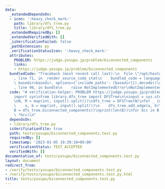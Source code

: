 ```yaml
---
data:
  _extendedDependsOn:
  - icon: ':heavy_check_mark:'
    path: library/dfs_tree.py
    title: library/dfs_tree.py
  _extendedRequiredBy: []
  _extendedVerifiedWith: []
  _isVerificationFailed: false
  _pathExtension: py
  _verificationStatusIcon: ':heavy_check_mark:'
  attributes:
    PROBLEM: https://judge.yosupo.jp/problem/biconnected_components
    links:
    - https://judge.yosupo.jp/problem/biconnected_components
  bundledCode: "Traceback (most recent call last):\n  File \"/opt/hostedtoolcache/PyPy/3.7.13/x64/site-packages/onlinejudge_verify/documentation/build.py\"\
    , line 71, in _render_source_code_stat\n    bundled_code = language.bundle(stat.path,\
    \ basedir=basedir, options={'include_paths': [basedir]}).decode()\n  File \"/opt/hostedtoolcache/PyPy/3.7.13/x64/site-packages/onlinejudge_verify/languages/python.py\"\
    , line 96, in bundle\n    raise NotImplementedError\nNotImplementedError\n"
  code: "# verification-helper: PROBLEM https://judge.yosupo.jp/problem/biconnected_components\n\
    import sys\nfrom library.dfs_tree import DFSTree\n\ninput = sys.stdin.readline\n\
    \nN, M = map(int, input().split())\ndfs_tree = DFSTree(N)\nfor _ in range(M):\n\
    \    a, b = map(int, input().split())\n    dfs_tree.add_edge(a, b)\ndfs_tree.build()\n\
    B = dfs_tree.biconnected_components()\nprint(len(B))\nfor bcc in B:\n    print(len(bcc),\
    \ *bcc)\n"
  dependsOn:
  - library/dfs_tree.py
  isVerificationFile: true
  path: tests/yosupo/biconnected_components.test.py
  requiredBy: []
  timestamp: '2023-01-05 19:39:10+09:00'
  verificationStatus: TEST_ACCEPTED
  verifiedWith: []
documentation_of: tests/yosupo/biconnected_components.test.py
layout: document
redirect_from:
- /verify/tests/yosupo/biconnected_components.test.py
- /verify/tests/yosupo/biconnected_components.test.py.html
title: tests/yosupo/biconnected_components.test.py
---
```


